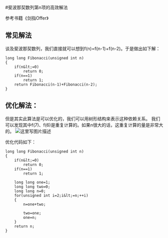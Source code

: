 #斐波那契数列第n项的高效解法
>  
 参考书籍《剑指Offer》 


## 常见解法

谈及斐波那契数列，我们直接就可以想到f(n)=f(n-1)+f(n-2)。于是做出如下解：

```
long long Fibonacci(unsigned int n)
{
    if(n&lt;=0)
        return 0;
    if(n==1)
        return 1;
    return Fibonacci(n-1)+Fibonacci(n-2);
}

```

## 优化解法：

但是其实此算法是可以优化的，我们可以用树形结构来表示这种依赖关系。 我们可以发现其中f(7)、f(6)是重复计算的。如果n很大的话，这重复计算的量是非常大的。 <img src="https://imgconvert.csdnimg.cn/aHR0cDovL2ltZy5ibG9nLmNzZG4ubmV0LzIwMTYxMjEzMDkxNTAwOTAz" alt="这里写图片描述">

优化代码如下：

```
long long Fibonacci(unsigned int n)
{
    if(n&lt;=0)
        return 0;
    if(n==1)
        return 1;
        
    long long one=1;
    long long two=0;
    long long n=0;
    for(unsigned int i=2;i&lt;=n;++i)
    {
        n=one+two;
        
        two=one;
        one=n;
    }
    return n;
}

```
